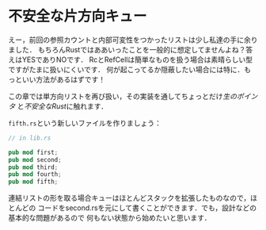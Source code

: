 # 不安全な片方向キュー

えー，前回の参照カウントと内部可変性をつかったリストは少し私達の手に余りました．
もちろんRustではああいったことを一般的に想定してませんよね？答えはYESでありNOです．
RcとRefCellは簡単なものを扱う場合は素晴らしい型ですがたまに扱いにくいです．
何が起こってるか隠蔽したい場合には特に．もっといい方法があるはずです！

この章では単方向リストを再び扱い，その実装を通してちょっとだけ*生のポインタ*
と*不安全なRust*に触れます．

`fifth.rs`という新しいファイルを作りましょう：

```rust ,ignore
// in lib.rs

pub mod first;
pub mod second;
pub mod third;
pub mod fourth;
pub mod fifth;
```

連結リストの形を取る場合キューはほとんどスタックを拡張したものなので，ほとんどの
コードをsecond.rsを元にして書くことができます．でも，設計などの基本的な問題があるので
何もない状態から始めたいと思います．
